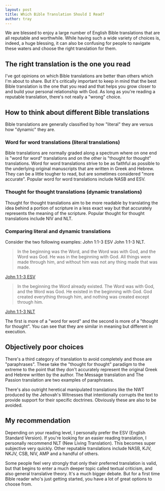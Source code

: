 ```yaml
---
layout: post
title: Which Bible Translation Should I Read?
author: tray
---
```


We are blessed to enjoy a large number of English Bible translations that are all reputable and worthwhile. While having such a wide variety of choices is, indeed, a huge blessing, it can also be confusing for people to navigate these waters and choose the right translation for them.

## The right translation is the one you read

I've got opinions on which Bible translations are better than others which I'm about to share. But it's critically important to keep in mind that the best Bible translation is the one that you read and that helps you grow closer to and build your personal relationship with God. As long as you're reading a reputable translation, there's not really a "wrong" choice.

## How to think about different Bible translations

Bible translations are generally classified by how "literal" they are versus how "dynamic" they are.
### Word for word translations (literal translations)

Bible translations are normally graded along a spectrum where on one end is "word for word" translations and on the other is "thought for thought" translations. Word for word translations strive to be as faithful as possible to the underlying original manuscripts that are written in Greek and Hebrew. They can be a little tougher to read, but are sometimes considered "more accurate". Popular word for word translations include NASB and ESV.

### Thought for thought translations (dynamic translations)

Thought for thought translations aim to be more readable by translating the idea behind a portion of scripture in a less exact way but that accurately represents the meaning of the scripture. Popular thought for thought translations include NIV and NLT.

### Comparing literal and dynamic translations

Consider the two following examples: John 1:1-3 ESV John 1:1-3 NLT.

> In the beginning was the Word, and the Word was with God, and the Word was God. He was in the beginning with God. All things were made through him, and without him was not any thing made that was made.

[John 1:1-3 ESV](https://my.bible.com/bible/59/JHN.1.1-3)

> In the beginning the Word already existed. The Word was with God, and the Word was God. He existed in the beginning with God. God created everything through him, and nothing was created except through him.

[John 1:1-3 NLT](https://my.bible.com/bible/116/JHN.1.1-3)

The first is more of a "word for word" and the second is more of a "thought for thought". You can see that they are similar in meaning but different in execution.

## Objectively poor choices

There's a third category of translation to avoid completely and those are "paraphrases". These take the "thought for thought" paradigm to the extreme to the point that they don't accurately represent the original Greek and Hebrew written by the author. The Message translation and The Passion translation are two examples of paraphrases.

There's also outright heretical manipulated translations like the NWT produced by the Jehovah's Witnesses that intentionally corrupts the text to provide support for their specific doctrines. Obviously these are also to be avoided.

## My recommendation

Depending on your reading level, I personally prefer the ESV (English Standard Version). If you're looking for an easier reading translation, I personally recommend NLT (New Living Translation). This becomes super subjective very quickly. Other reputable translations include NASB, KJV, NKJV, CSB, NIV, AMP and a handful of others.

Some people feel very strongly that only their preferred translation is valid, but that begins to enter a much deeper topic called textual criticism, and also general translative theory. It's a much bigger debate. But for a first time Bible reader who's just getting started, you have a lot of great options to choose from.
